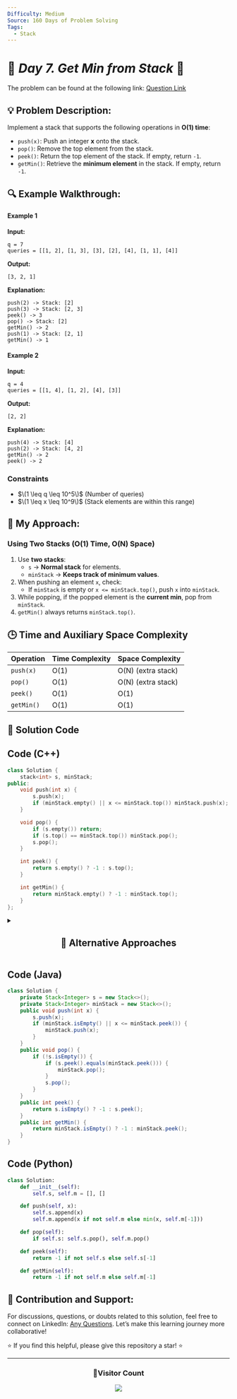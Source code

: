 ```yaml
---
Difficulty: Medium
Source: 160 Days of Problem Solving
Tags:
  - Stack
---
```


# 🚀 _Day 7. Get Min from Stack_ 🧠

The problem can be found at the following link: [Question Link](https://www.geeksforgeeks.org/batch/gfg-160-problems/track/stack-gfg-160/problem/get-minimum-element-from-stack)

## 💡 **Problem Description:**

Implement a stack that supports the following operations in **O(1) time**:

- `push(x)`: Push an integer **x** onto the stack.
- `pop()`: Remove the top element from the stack.
- `peek()`: Return the top element of the stack. If empty, return `-1`.
- `getMin()`: Retrieve the **minimum element** in the stack. If empty, return `-1`.

## 🔍 **Example Walkthrough:**

#### **Example 1**

**Input:**

```
q = 7
queries = [[1, 2], [1, 3], [3], [2], [4], [1, 1], [4]]
```

**Output:**

```
[3, 2, 1]
```

**Explanation:**

```
push(2) -> Stack: [2]
push(3) -> Stack: [2, 3]
peek() -> 3
pop() -> Stack: [2]
getMin() -> 2
push(1) -> Stack: [2, 1]
getMin() -> 1
```

#### **Example 2**

**Input:**

```
q = 4
queries = [[1, 4], [1, 2], [4], [3]]
```

**Output:**

```
[2, 2]
```

**Explanation:**

```
push(4) -> Stack: [4]
push(2) -> Stack: [4, 2]
getMin() -> 2
peek() -> 2
```

### **Constraints**

- $\(1 \leq q \leq 10^5\)$ (Number of queries)
- $\(1 \leq x \leq 10^9\)$ (Stack elements are within this range)

## 🎯 **My Approach:**

### **Using Two Stacks (O(1) Time, O(N) Space)**

1. Use **two stacks**:
   - `s` → **Normal stack** for elements.
   - `minStack` → **Keeps track of minimum values**.
2. When pushing an element `x`, check:
   - If `minStack` is empty or `x <= minStack.top()`, push `x` into `minStack`.
3. While popping, if the popped element is the **current min**, pop from `minStack`.
4. `getMin()` always returns `minStack.top()`.

## 🕒 **Time and Auxiliary Space Complexity**

| **Operation** | **Time Complexity** | **Space Complexity** |
| ------------- | ------------------- | -------------------- |
| `push(x)`     | O(1)                | O(N) (extra stack)   |
| `pop()`       | O(1)                | O(N) (extra stack)   |
| `peek()`      | O(1)                | O(1)                 |
| `getMin()`    | O(1)                | O(1)                 |

## 📝 **Solution Code**

## **Code (C++)**

```cpp
class Solution {
    stack<int> s, minStack;
public:
    void push(int x) {
        s.push(x);
        if (minStack.empty() || x <= minStack.top()) minStack.push(x);
    }

    void pop() {
        if (s.empty()) return;
        if (s.top() == minStack.top()) minStack.pop();
        s.pop();
    }

    int peek() {
        return s.empty() ? -1 : s.top();
    }

    int getMin() {
        return minStack.empty() ? -1 : minStack.top();
    }
};
```

<details>
  <summary><h2 align="center">📌 Alternative Approaches</h2></summary>

### **2️⃣ Using Single Stack with Pair (`O(1)` Space Overhead)**

#### **Approach**

- Instead of maintaining two stacks, store **(value, min_so_far)** as a pair in one stack.
- This ensures `getMin()` always retrieves the min value in **O(1)** time.

```cpp
class Solution {
    stack<pair<int, int>> s;
public:
    void push(int x) { s.push({x, s.empty() ? x : min(x, s.top().second)}); }
    void pop() { if (!s.empty()) s.pop(); }
    int peek() { return s.empty() ? -1 : s.top().first; }
    int getMin() { return s.empty() ? -1 : s.top().second; }
};
```

🔹 **Reduces extra space needed for `minStack`!**

### **3️⃣ Using Single Stack with Variable (`O(1)` Extra Space)**

#### **Approach**

- Store the **minimum value separately** instead of using an extra stack.
- If `x` is **less than the current minimum**, **push a modified value** (2\*x - min).
- While popping, **restore the previous minimum**.

```cpp
class Solution {
    stack<long long> s;
    long long minVal;
public:
    void push(int x) {
        if (s.empty()) { minVal = x; s.push(x); }
        else if (x >= minVal) s.push(x);
        else { s.push(2LL * x - minVal); minVal = x; }
    }

    void pop() {
        if (s.empty()) return;
        if (s.top() < minVal) minVal = 2 * minVal - s.top();
        s.pop();
    }

    int peek() { return s.empty() ? -1 : (s.top() < minVal ? minVal : s.top()); }
    int getMin() { return s.empty() ? -1 : minVal; }
};
```

🔹 **Uses `O(1)` extra space while maintaining `O(1)` operations!**

## **Comparison of Approaches**

| **Approach**                      | ⏱️ **Time Complexity** | 🗂️ **Space Complexity** | ✅ **Pros**                      | ⚠️ **Cons**                     |
| --------------------------------- | ---------------------- | ----------------------- | -------------------------------- | ------------------------------- |
| **Two Stacks (`s` & `minStack`)** | 🟢 `O(1)`              | 🟡 `O(N)`               | Simple & direct implementation   | Extra stack memory required     |
| **Single Stack with Pair**        | 🟢 `O(1)`              | 🟡 `O(N)`               | Stores min directly in one stack | Uses `pair<int, int>` overhead  |
| **Single Stack with Variable**    | 🟢 `O(1)`              | 🟢 `O(1)`               | Space-efficient, no extra stack  | Requires special encoding logic |

## **💡 Best Choice?**

- ✅ **For space efficiency:** Single stack with min encoding (`O(1)` space).
- ✅ **For clarity:** Two stacks (`s` & `minStack`).
- ✅ **For best of both worlds:** Single stack with pairs (`O(1)` operations).

</details>

## **Code (Java)**

```java
class Solution {
    private Stack<Integer> s = new Stack<>();
    private Stack<Integer> minStack = new Stack<>();
    public void push(int x) {
        s.push(x);
        if (minStack.isEmpty() || x <= minStack.peek()) {
            minStack.push(x);
        }
    }
    public void pop() {
        if (!s.isEmpty()) {
            if (s.peek().equals(minStack.peek())) {
                minStack.pop();
            }
            s.pop();
        }
    }
    public int peek() {
        return s.isEmpty() ? -1 : s.peek();
    }
    public int getMin() {
        return minStack.isEmpty() ? -1 : minStack.peek();
    }
}
```

## **Code (Python)**

```python
class Solution:
    def __init__(self):
        self.s, self.m = [], []

    def push(self, x):
        self.s.append(x)
        self.m.append(x if not self.m else min(x, self.m[-1]))

    def pop(self):
        if self.s: self.s.pop(), self.m.pop()

    def peek(self):
        return -1 if not self.s else self.s[-1]

    def getMin(self):
        return -1 if not self.m else self.m[-1]
```

## 🎯 **Contribution and Support:**

For discussions, questions, or doubts related to this solution, feel free to connect on LinkedIn: [Any Questions](https://www.linkedin.com/in/patel-hetkumar-sandipbhai-8b110525a/). Let’s make this learning journey more collaborative!

⭐ If you find this helpful, please give this repository a star! ⭐

---

<div align="center">
  <h3><b>📍Visitor Count</b></h3>
</div>

<p align="center">
  <img src="https://profile-counter.glitch.me/Hunterdii/count.svg" />
</p>
